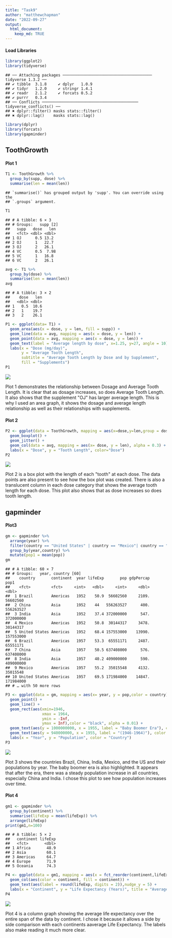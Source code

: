 ```yaml
---
title: "Task9"
author: "matthewchapman"
date: "2022-09-27"
output: 
  html_document:
    keep_md: TRUE
---
```

#### Load Libraries

```r
library(ggplot2)
library(tidyverse)
```

```
## ── Attaching packages ─────────────────────────────────────── tidyverse 1.3.2 ──
## ✔ tibble  3.1.8     ✔ dplyr   1.0.9
## ✔ tidyr   1.2.0     ✔ stringr 1.4.1
## ✔ readr   2.1.2     ✔ forcats 0.5.2
## ✔ purrr   0.3.4     
## ── Conflicts ────────────────────────────────────────── tidyverse_conflicts() ──
## ✖ dplyr::filter() masks stats::filter()
## ✖ dplyr::lag()    masks stats::lag()
```

```r
library(dplyr)
library(forcats)
library(gapminder)
```

## ToothGrowth
#### Plot 1

```r
T1 <- ToothGrowth %>%
  group_by(supp, dose) %>%
  summarise(len = mean(len))
```

```
## `summarise()` has grouped output by 'supp'. You can override using the
## `.groups` argument.
```

```r
T1
```

```
## # A tibble: 6 × 3
## # Groups:   supp [2]
##   supp   dose   len
##   <fct> <dbl> <dbl>
## 1 OJ      0.5 13.2 
## 2 OJ      1   22.7 
## 3 OJ      2   26.1 
## 4 VC      0.5  7.98
## 5 VC      1   16.8 
## 6 VC      2   26.1
```

```r
avg <- T1 %>%
  group_by(dose) %>%
  summarise(len = mean(len))
avg
```

```
## # A tibble: 3 × 2
##    dose   len
##   <dbl> <dbl>
## 1   0.5  10.6
## 2   1    19.7
## 3   2    26.1
```

```r
P1 <- ggplot(data= T1) +
  geom_area(aes(x = dose, y = len, fill = supp)) +
  geom_line(data = avg, mapping = aes(x = dose, y = len)) +
  geom_point(data = avg, mapping = aes(x = dose, y = len)) +
  geom_text(label = "Average length by dose", x=1.25, y=27, angle = 10) +
  labs(x = "Dose (mg/day)",
       y = "Average Tooth Length",
       subtitle = "Average Tooth Length by Dose and by Supplement",
       fill = "Supplements") 
P1
```

![](Task-9_files/figure-html/unnamed-chunk-2-1.png)<!-- -->

Plot 1 demonstrates the relationship between Dosage and Average Tooth Length. It is clear that as dosage increases, so does Average Tooth Length. It also shows that the supplement "OJ" has larger average length. This is why I used an area graph, it shows the dosage and average length relationship as well as their relationships with supplements.

#### Plot 2

```r
P2 <- ggplot(data = ToothGrowth, mapping = aes(x=dose,y=len,group = dose,color = dose)) +
  geom_boxplot() +
  geom_jitter() +
  geom_col(data = avg, mapping = aes(x= dose, y = len), alpha = 0.3) +
  labs(x = "Dose", y = "Tooth Length", color="Dose")
P2
```

![](Task-9_files/figure-html/unnamed-chunk-3-1.png)<!-- -->

Plot 2 is a box plot with the length of each "tooth" at each dose. The data points are also present to see how the box plot was created. There is also a translucent column in each dose category that shows the average tooth length for each dose. This plot also shows that as dose increases so does tooth length.

## gapminder
#### Plot3

```r
gm <- gapminder %>%
  arrange(year) %>%
  filter(country == "United States" | country == "Mexico"| country == "China" | country == "India" | country == "Brazil") %>%
  group_by(year,country) %>%
  mutate(pop1 = mean(pop))
gm
```

```
## # A tibble: 60 × 7
## # Groups:   year, country [60]
##    country       continent  year lifeExp       pop gdpPercap      pop1
##    <fct>         <fct>     <int>   <dbl>     <int>     <dbl>     <dbl>
##  1 Brazil        Americas   1952    50.9  56602560     2109.  56602560
##  2 China         Asia       1952    44   556263527      400. 556263527
##  3 India         Asia       1952    37.4 372000000      547. 372000000
##  4 Mexico        Americas   1952    50.8  30144317     3478.  30144317
##  5 United States Americas   1952    68.4 157553000    13990. 157553000
##  6 Brazil        Americas   1957    53.3  65551171     2487.  65551171
##  7 China         Asia       1957    50.5 637408000      576. 637408000
##  8 India         Asia       1957    40.2 409000000      590. 409000000
##  9 Mexico        Americas   1957    55.2  35015548     4132.  35015548
## 10 United States Americas   1957    69.5 171984000    14847. 171984000
## # … with 50 more rows
```

```r
P3 <- ggplot(data = gm, mapping = aes(x= year, y = pop,color = country)) +
  geom_point() +
  geom_line() +
  geom_rect(aes(xmin=1946,
                xmax = 1964,
                ymin = -Inf,
                ymax = Inf),color = "black", alpha = 0.01) +
  geom_text(aes(y = 1000000000, x = 1955, label = "Baby Boomer Era"), color = "black", size = 2.5) +
  geom_text(aes(y = 940000000, x = 1955, label = "(1946-1964)"), color = "black", size = 2.5) +
  labs(x = "Year", y = "Population", color = "Country")
P3
```

![](Task-9_files/figure-html/unnamed-chunk-4-1.png)<!-- -->

Plot 3 shows the countries Brazil, China, India, Mexico, and the US and their populations by year. The baby boomer era is also highlighted. It appears that after the era, there was a steady population increase in all countries, especially China and India. I chose this plot to see how population increases over time.

#### Plot 4

```r
gm1 <- gapminder %>%
  group_by(continent) %>%
  summarise(lifeExp = mean(lifeExp)) %>%
  arrange(lifeExp)
print(gm1,n=100)
```

```
## # A tibble: 5 × 2
##   continent lifeExp
##   <fct>       <dbl>
## 1 Africa       48.9
## 2 Asia         60.1
## 3 Americas     64.7
## 4 Europe       71.9
## 5 Oceania      74.3
```

```r
P4 <- ggplot(data = gm1, mapping = aes(x = fct_reorder(continent,lifeExp),y=lifeExp)) +
  geom_col(aes(color = continent, fill = continent)) +
  geom_text(aes(label = round(lifeExp, digits = 2)),nudge_y = 5) +
  labs(x = "Continent", y = "Life Expectancy (Years)", title = "Average Life Expectancy By Continent",fill="Continent",color="Continent")
P4
```

![](Task-9_files/figure-html/unnamed-chunk-5-1.png)<!-- -->

Plot 4 is a column graph showing the average life expectancy over the entire span of the data by continent. I chose it because it allows a side by side comparison with each continents aaverage Life Expectancy. The labels also make reading it much more clear.
